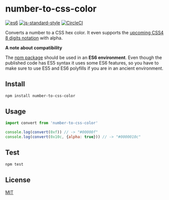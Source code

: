 # number-to-css-color

[![es6](https://camo.githubusercontent.com/d25414161ebfbbdd0f69a4a3e6a188a76ae2e82a/68747470733a2f2f696d672e736869656c64732e696f2f62616467652f65732d362d627269676874677265656e2e737667)](https://babeljs.io/docs/usage/polyfill/)
[![js-standard-style](https://img.shields.io/badge/code%20style-standard-brightgreen.svg?style=flat)](https://github.com/feross/standard)
[![CircleCI](https://circleci.com/gh/layflags/number-to-css-color.svg?style=svg)](https://circleci.com/gh/layflags/number-to-css-color)

Converts a number to a CSS hex color. It even supports the [upcoming CSS4 8 digits notation](https://drafts.csswg.org/css-color/#hex-notation) with alpha.

**A note about compatibility**

The [npm package](https://www.npmjs.com/package/number-to-css-color) should be used in
an **ES6 environment**. Even though the published code has ES5 syntax it uses
some ES6 features, so you have to make sure to use ES5 and ES6 polyfills if you
are in an ancient environment.

## Install

```bash
npm install number-to-css-color
```

## Usage

```javascript
import convert from 'number-to-css-color'

console.log(convert(0xf)) // -> "#00000f"
console.log(convert(0x10c, {alpha: true})) // -> "#0000010c"
```

## Test

```bash
npm test
```

## License

[MIT](LICENSE)

